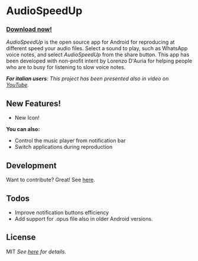 # AudioSpeedUp 
### [**Download now!**](https://github.com/bonsky97/AudioSpeedUp/raw/master/AudioSpeedUp.apk)

*AudioSpeedUp* is the open source app for Android for reproducing at different speed your audio files. Select a sound to play, such as WhatsApp voice notes, and select *AudioSpeedUp* from the share button. This app has been developed with non-profit intent by Lorenzo D'Auria for helping people who are to busy for listening to slow voice notes.

_**For italian users**: This project has been presented also in video on [YouTube](https://www.youtube.com/channel/UCDhPiDSDgU3Rz0CVGC9Qwgw)._

## New Features!

  - New Icon!

**You can also:**
  - Control the music player from notification bar
  - Switch applications during reproduction

## Development

Want to contribute? Great! See [here](https://github.com/bonsky97/AudioSpeedUp/blob/master/CONTRIBUTING.md).

## Todos

 - Improve notification buttons efficiency
 - Add support for .opus file also in older Android versions.

License
----
MIT
_See [here](https://github.com/bonsky97/AudioSpeedUp/blob/master/LICENSE) for details._
